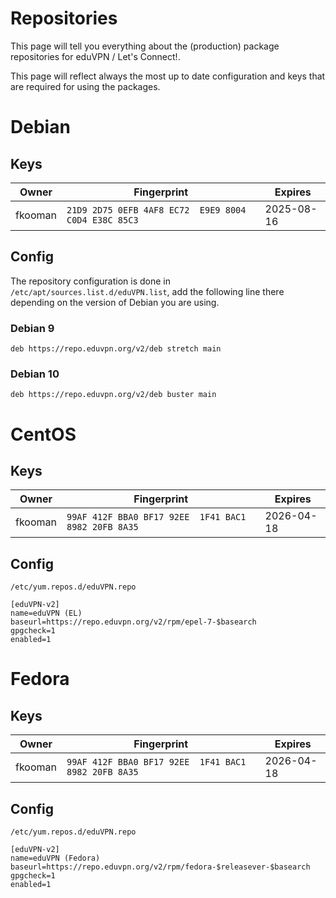 # Repositories

This page will tell you everything about the (production) package repositories
for eduVPN / Let's Connect!.

This page will reflect always the most up to date configuration and keys that
are required for using the packages.

# Debian

## Keys

Owner   | Fingerprint                                          | Expires
------- | ---------------------------------------------------- | ----------
fkooman | `21D9 2D75 0EFB 4AF8 EC72  E9E9 8004 C0D4 E38C 85C3` | 2025-08-16

## Config

The repository configuration is done in `/etc/apt/sources.list.d/eduVPN.list`,
add the following line there depending on the version of Debian you are using.

### Debian 9

```
deb https://repo.eduvpn.org/v2/deb stretch main
```

### Debian 10

```
deb https://repo.eduvpn.org/v2/deb buster main
```

# CentOS

## Keys

Owner   | Fingerprint                                          | Expires
------- | ---------------------------------------------------- | ----------
fkooman | `99AF 412F BBA0 BF17 92EE  1F41 BAC1 8982 20FB 8A35` | 2026-04-18

## Config

`/etc/yum.repos.d/eduVPN.repo`

```
[eduVPN-v2]
name=eduVPN (EL)
baseurl=https://repo.eduvpn.org/v2/rpm/epel-7-$basearch
gpgcheck=1
enabled=1
```

# Fedora

## Keys

Owner   | Fingerprint                                          | Expires
------- | ---------------------------------------------------- | ----------
fkooman | `99AF 412F BBA0 BF17 92EE  1F41 BAC1 8982 20FB 8A35` | 2026-04-18

## Config

`/etc/yum.repos.d/eduVPN.repo`

```
[eduVPN-v2]
name=eduVPN (Fedora)
baseurl=https://repo.eduvpn.org/v2/rpm/fedora-$releasever-$basearch
gpgcheck=1
enabled=1
```
